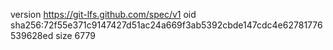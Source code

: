 version https://git-lfs.github.com/spec/v1
oid sha256:72f55e371c9147427d51ac24a669f3ab5392cbde147cdc4e62781776539628ed
size 6779

